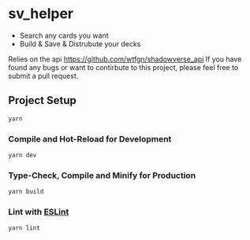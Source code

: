 # sv_helper
- Search any cards you want
- Build & Save & Distrubute your decks

Relies on the api https://github.com/wtfgn/shadowverse_api
If you have found any bugs or want to contirbute to this project, please feel free to submit a pull request. 

## Project Setup

```sh
yarn
```

### Compile and Hot-Reload for Development

```sh
yarn dev
```

### Type-Check, Compile and Minify for Production

```sh
yarn build
```

### Lint with [ESLint](https://eslint.org/)

```sh
yarn lint
```
